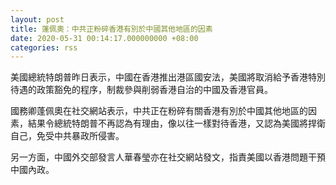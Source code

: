```yaml
---
layout: post
title: 蓬佩奧：中共正粉碎香港有別於中國其他地區的因素
date: 2020-05-31 00:14:17.000000000 +08:00
categories: rss
---
```


美國總統特朗普昨日表示，中國在香港推出港區國安法，美國將取消給予香港特別待遇的政策豁免的程序，制裁參與削弱香港自治的中國及香港官員。

國務卿蓬佩奧在社交網站表示，中共正在粉碎有關香港有別於中國其他地區的因素，結果令總統特朗普不再認為有理由，像以往一樣對待香港，又認為美國將捍衛自己，免受中共暴政所侵害。

另一方面，中國外交部發言人華春瑩亦在社交網站發文，指責美國以香港問題干預中國內政。
